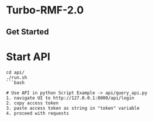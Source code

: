 # Turbo-RMF-2.0

## Get Started

# Start API
```
cd api/
./run.sh
```bash

# Use API in python Script Example -> api/query_api.py
1. navigate UI to http://127.0.0.1:8000/api/login
2. copy access token
3. paste access token as string in "token" variable
4. proceed with requests

